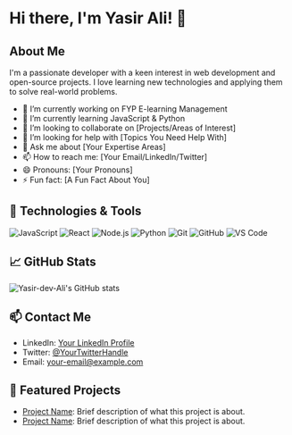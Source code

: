 # Hi there, I'm Yasir Ali! 👋

## About Me

I'm a passionate developer with a keen interest in web development and open-source projects. I love learning new technologies and applying them to solve real-world problems.

- 🔭 I’m currently working on FYP E-learning Management 
- 🌱 I’m currently learning JavaScript & Python 
- 👯 I’m looking to collaborate on [Projects/Areas of Interest]
- 🤔 I’m looking for help with [Topics You Need Help With]
- 💬 Ask me about [Your Expertise Areas]
- 📫 How to reach me: [Your Email/LinkedIn/Twitter]
- 😄 Pronouns: [Your Pronouns]
- ⚡ Fun fact: [A Fun Fact About You]

## 🔧 Technologies & Tools

![JavaScript](https://img.shields.io/badge/-JavaScript-333333?style=flat&logo=javascript)
![React](https://img.shields.io/badge/-React-333333?style=flat&logo=react)
![Node.js](https://img.shields.io/badge/-Node.js-333333?style=flat&logo=node.js)
![Python](https://img.shields.io/badge/-Python-333333?style=flat&logo=python)
![Git](https://img.shields.io/badge/-Git-333333?style=flat&logo=git)
![GitHub](https://img.shields.io/badge/-GitHub-333333?style=flat&logo=github)
![VS Code](https://img.shields.io/badge/-VS%20Code-333333?style=flat&logo=visual-studio-code)

## 📈 GitHub Stats

![Yasir-dev-Ali's GitHub stats](https://github-readme-stats.vercel.app/api?username=Yasir-dev-Ali&show_icons=true&theme=dark)

## 📫 Contact Me

- LinkedIn: [Your LinkedIn Profile](https://www.linkedin.com/in/your-profile)
- Twitter: [@YourTwitterHandle](https://twitter.com/your-profile)
- Email: [your-email@example.com](mailto:your-email@example.com)

## 🌟 Featured Projects

- [Project Name](https://github.com/Yasir-dev-Ali/project-name): Brief description of what this project is about.
- [Project Name](https://github.com/Yasir-dev-Ali/project-name): Brief description of what this project is about.

<!--
**Yasir-dev-Ali/Yasir-dev-Ali** is a ✨ _special_ ✨ repository because its `README.md` (this file) appears on your GitHub profile.

Here are some ideas to get you started:
- 🔭 I’m currently working on ...
- 🌱 I’m currently learning ...
- 👯 I’m looking to collaborate on ...
- 🤔 I’m looking for help with ...
- 💬 Ask me about ...
- 📫 How to reach me: ...
- 😄 Pronouns: ...
- ⚡ Fun fact: ...
-->
